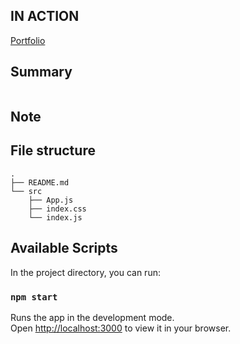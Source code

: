 ## IN ACTION

[Portfolio](https://gatsby-strapi-portfolio-project.netlify.app/)

## Summary


![]()

## Note


## File structure

```
.
├── README.md
└── src
    ├── App.js
    ├── index.css
    └── index.js
```

## Available Scripts

In the project directory, you can run:

### `npm start`

Runs the app in the development mode.\
Open [http://localhost:3000](http://localhost:3000) to view it in your browser.

